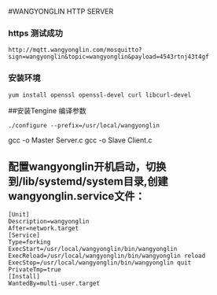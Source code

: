 #WANGYONGLIN HTTP SERVER
### https 测试成功
    http://mqtt.wangyonglin.com/mosquitto?sign=wangyonglin&topic=wangyonglin&payload=4543rtnj43t4gf
### 安装环境
    yum install openssl openssl-devel curl libcurl-devel
##安装Tengine 编译参数
```shell
./configure --prefix=/usr/local/wangyonglin
```
gcc -o Master Server.c
gcc -o Slave Client.c
## 配置wangyonglin开机启动，切换到/lib/systemd/system目录,创建 wangyonglin.service文件：
```shell
[Unit]
Description=wangyonglin
After=network.target
[Service]
Type=forking
ExecStart=/usr/local/wangyonglin/bin/wangyonglin
ExecReload=/usr/local/wangyonglin/bin/wangyonglin reload
ExecStop=/usr/local/wangyonglin/bin/wangyonglin quit
PrivateTmp=true
[Install]
WantedBy=multi-user.target
```
